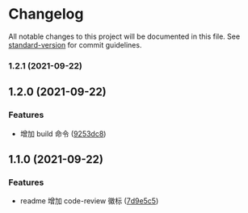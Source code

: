 # Changelog

All notable changes to this project will be documented in this file. See [standard-version](https://github.com/conventional-changelog/standard-version) for commit guidelines.

### 1.2.1 (2021-09-22)

## 1.2.0 (2021-09-22)


### Features

* 增加 build 命令 ([9253dc8](https://github.com/isyscore-fe/sample/commit/9253dc8dbb29501569923923e2721bd6a61febee))

## 1.1.0 (2021-09-22)


### Features

* readme 增加 code-review 徽标 ([7d9e5c5](https://github.com/isyscore-fe/sample/commit/7d9e5c5bcbeabe310cf2e7293c2e4d04d01318ed))
